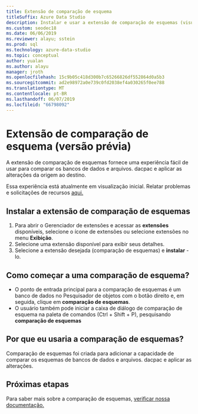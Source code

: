 ```yaml
---
title: Extensão de comparação de esquema
titleSuffix: Azure Data Studio
description: Instalar e usar a extensão de comparação de esquemas (visualização) para o Studio de dados do Azure
ms.custom: seodec18
ms.date: 06/06/2019
ms.reviewer: alayu; sstein
ms.prod: sql
ms.technology: azure-data-studio
ms.topic: conceptual
author: yualan
ms.author: alayu
manager: jroth
ms.openlocfilehash: 15c9b05c418d300b7c65266826df552864d0a5b3
ms.sourcegitcommit: ad2e98972a0e739c0fd2038ef4a030265f0ee788
ms.translationtype: MT
ms.contentlocale: pt-BR
ms.lasthandoff: 06/07/2019
ms.locfileid: "66798092"
---
```

# <a name="schema-compare-extension-preview"></a>Extensão de comparação de esquema (versão prévia)
A extensão de comparação de esquemas fornece uma experiência fácil de usar para comparar os bancos de dados e arquivos. dacpac e aplicar as alterações da origem ao destino.

Essa experiência está atualmente em visualização inicial. Relatar problemas e solicitações de recursos [aqui.](https://github.com/microsoft/azuredatastudio/issues)

## <a name="install-the-schema-compare-extension"></a>Instalar a extensão de comparação de esquemas

1. Para abrir o Gerenciador de extensões e acessar as **extensões** disponíveis, selecione o ícone de extensões ou selecione extensões no menu **Exibição**.
2. Selecione uma extensão disponível para exibir seus detalhes.
1. Selecione a extensão desejada (comparação de esquemas) e **instalar** -lo.

## <a name="how-do-i-start-a-schema-comparison"></a>Como começar a uma comparação de esquema?
* O ponto de entrada principal para a comparação de esquemas é um banco de dados no Pesquisador de objetos com o botão direito e, em seguida, clique em **comparação de esquemas**.
* O usuário também pode iniciar a caixa de diálogo de comparação de esquema na paleta de comandos (Ctrl + Shift + P), pesquisando **comparação de esquemas**

## <a name="why-would-i-use-the-schema-compare"></a>Por que eu usaria a comparação de esquemas?
Comparação de esquemas foi criada para adicionar a capacidade de comparar os esquemas de bancos de dados e arquivos. dacpac e aplicar as alterações.

## <a name="next-steps"></a>Próximas etapas
Para saber mais sobre a comparação de esquemas, [verificar nossa documentação.](https://docs.microsoft.com/sql/ssdt/how-to-use-schema-compare-to-compare-different-database-definitions)


